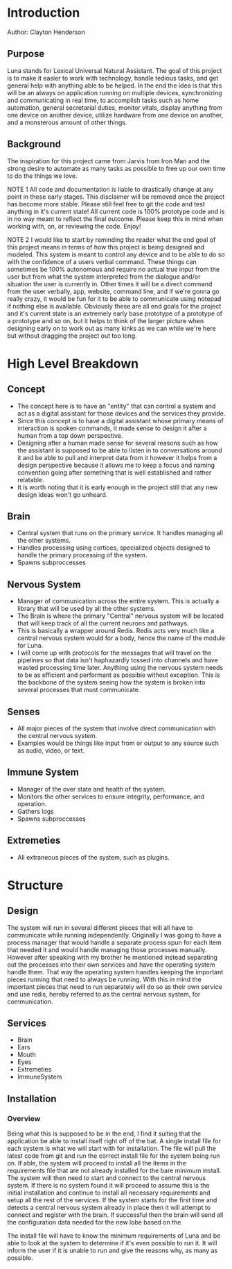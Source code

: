 # Introduction

Author: Clayton Henderson

## Purpose

Luna stands for Lexical Universal Natural Assistant.   The goal of this project is
to make it easier to work with technology, handle tedious tasks, and get general help
with anything able to be helped.  In the end the idea is that this will be an always
on application running on multiple devices, synchronizing and communicating in real time,
to accomplish tasks such as home automation, general secretarial duties, monitor vitals, 
display anything from one device on another device, utilize hardware from one device on
another, and a monsterous amount of other things.

## Background

The inspiration for this project came from Jarvis from Iron Man and 
the strong desire to automate as many tasks as possible to free up
our own time to do the things we love.

NOTE 1 All code and documentation is liable to drastically change at any point in these early stages.  This disclaimer will be removed once the project has become more stable.  Please still feel free to git the code and test anything in it's current state!  All current code is 100% prototype code and is in no way meant to reflect the final outcome.  Please keep this in mind when working with, on, or reviewing the code. Enjoy!

NOTE 2 I would like to start by reminding the reader what the end goal of this project means in terms of how this project is being designed and modeled.  This system is meant to control any device and to be able to do so with the confidence of a users verbal command.  These things can sometimes be 100% autonomous and require no actual true input from the user but from what the system interpreted from the dialogue and/or situation the user is currently in.  Other times it will be a direct command from the user verbally, app, website, command line, and if we're gonna go really crazy, it would be fun for it to be able to communicate using notepad if nothing else is available.  Obviously these are all end goals for the project and it's current state is an extremely early base prototype of a prototype of a prototype and so on, but it helps to think of the larger picture when designing early on to work out as many kinks as we can while we're here but without dragging the project out too long. 

# High Level Breakdown

## Concept
 * The concept here is to have an "entity" that can control a system and act as a digital assistant for those devices and the services they provide.
 * Since this concept is to have a digital assistant whose primary means of interaction is spoken commands, it made sense to design it after a human from a top down perspective.
 * Designing after a human made sense for several reasons such as how the assistant is supposed to be able to listen in to conversations around it and be able to pull and interpret data from it however it helps from a design perspective because it allows me to keep a focus and naming convention going after something that is well established and rather relatable.
 * It is worth noting that it is early enough in the project still that any new design ideas won't go unheard.

## Brain
 * Central system that runs on the primary service.  It handles managing all the other systems.
 * Handles processing using cortices, specialized objects designed to handle the primary processing of the system.
 * Spawns subproccesses

## Nervous System
 * Manager of communication across the entire system.  This is actually a library that will be used by all the other systems.
 * The Brain is where the primary "Central" nervous system will be located that will keep track of all the current neurons and pathways.
 * This is basically a wrapper around Redis.  Redis acts very much like a central nervous system would for a body, hence the name of the module for Luna.
 * I will come up with protocols for the messages that will travel on the pipelines so that data isn't haphazardly tossed into channels and have wasted processing time later.  Anything using the nervous system needs to be as efficient and performant as possible without exception.  This is the backbone of the system seeing how the system is broken into several processes that must communicate.

## Senses
 * All major pieces of the system that involve direct communication with the central nervous system.
 * Examples would be things like input from or output to any source such as audio, video, or text. 
  
## Immune System
 * Manager of the over state and health of the system.
 * Monitors the other services to ensure integrity, performance, and operation.
 * Gathers logs
 * Spawns subproccesses
  
## Extremeties
 * All extraneous pieces of the system, such as plugins.


# Structure

## Design
The system will run in several different pieces that will all have to communicate while running independently.  Originally I was going to have a process manager that would handle a separate process spun for each item that needed it and would handle managing those processes manually.  However after speaking with my brother he mentioned instead separating out the processes into their own services and have the operating system handle them.  That way the operating system handles keeping the important pieces running that need to always be running.  With this in mind the important pieces that need to run separately will do so as their own service and use redis, hereby referred to as the central nervous system, for communication.

## Services
 * Brain
 * Ears
 * Mouth
 * Eyes
 * Extremeties
 * ImmuneSystem

## Installation

### Overview
Being what this is supposed to be in the end, I find it suiting that the application be able to install itself right off of the bat.  A single install file for each system is what we will start with for installation.  The file will pull the latest code from git and run the correct install file for the system being run on.  If able, the system will proceed to install all the items in the requirements file that are not already installed for the bare minimum install.  The system will then need to start and connect to the central nervous system.  If there is no system found it will proceed to assume this is the initial installation and continue to install all necessary requirements and setup all the rest of the services.  If the system starts for the first time and detects a central nervous system already in place then it will attempt to connect and register with the brain.  If successful then the brain will send all the configuration data needed for the new lobe based on the 

The install file will have to know the minimum requirements of Luna and be able to look at the system to determine if it's even possible to run it.  It will inform the user if it is unable to run and give the reasons why, as many as possible.  
